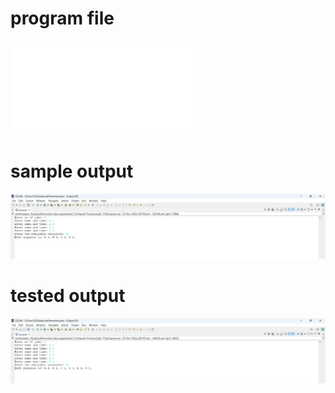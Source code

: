 # program file
![program file](DeadLockPrevention_519.java)

# sample output
![sample output](DeadLockPrevention_519.png)

# tested output
![tested output](DeadLockPrevention_output_519.png)
